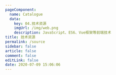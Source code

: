 ```yaml
---
pageComponent: 
  name: Catalogue
  data: 
    key: 04.技术资源
    imgUrl: /img/web.png
    description: JavaScript、ES6、Vue框架等前端技术
title: 技术资源
permalink: /source
sidebar: false
article: false
comment: false
editLink: false
date: 2020-07-09 15:06:06
---
```


